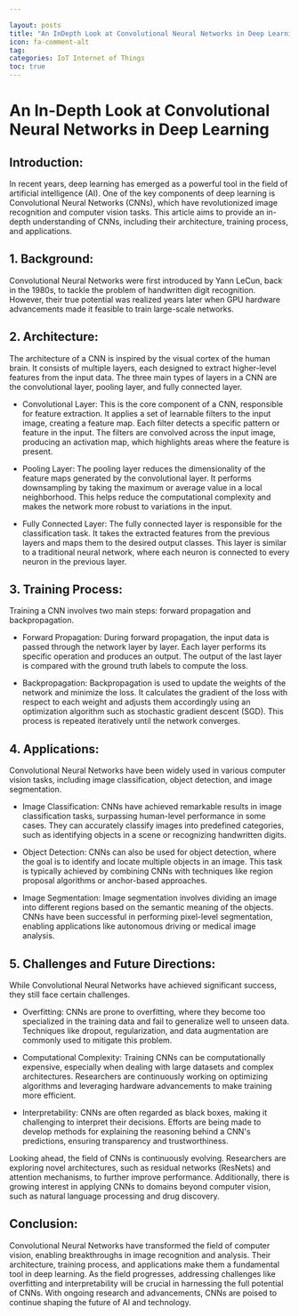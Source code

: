 ```yaml
---

layout: posts
title: "An InDepth Look at Convolutional Neural Networks in Deep Learning"
icon: fa-comment-alt
tag:      
categories: IoT Internet of Things
toc: true
---
```




# An In-Depth Look at Convolutional Neural Networks in Deep Learning

## Introduction:
In recent years, deep learning has emerged as a powerful tool in the field of artificial intelligence (AI). One of the key components of deep learning is Convolutional Neural Networks (CNNs), which have revolutionized image recognition and computer vision tasks. This article aims to provide an in-depth understanding of CNNs, including their architecture, training process, and applications.

## 1. Background:
Convolutional Neural Networks were first introduced by Yann LeCun, back in the 1980s, to tackle the problem of handwritten digit recognition. However, their true potential was realized years later when GPU hardware advancements made it feasible to train large-scale networks.

## 2. Architecture:
The architecture of a CNN is inspired by the visual cortex of the human brain. It consists of multiple layers, each designed to extract higher-level features from the input data. The three main types of layers in a CNN are the convolutional layer, pooling layer, and fully connected layer.

- Convolutional Layer: This is the core component of a CNN, responsible for feature extraction. It applies a set of learnable filters to the input image, creating a feature map. Each filter detects a specific pattern or feature in the input. The filters are convolved across the input image, producing an activation map, which highlights areas where the feature is present.

- Pooling Layer: The pooling layer reduces the dimensionality of the feature maps generated by the convolutional layer. It performs downsampling by taking the maximum or average value in a local neighborhood. This helps reduce the computational complexity and makes the network more robust to variations in the input.

- Fully Connected Layer: The fully connected layer is responsible for the classification task. It takes the extracted features from the previous layers and maps them to the desired output classes. This layer is similar to a traditional neural network, where each neuron is connected to every neuron in the previous layer.

## 3. Training Process:
Training a CNN involves two main steps: forward propagation and backpropagation.

- Forward Propagation: During forward propagation, the input data is passed through the network layer by layer. Each layer performs its specific operation and produces an output. The output of the last layer is compared with the ground truth labels to compute the loss.

- Backpropagation: Backpropagation is used to update the weights of the network and minimize the loss. It calculates the gradient of the loss with respect to each weight and adjusts them accordingly using an optimization algorithm such as stochastic gradient descent (SGD). This process is repeated iteratively until the network converges.

## 4. Applications:
Convolutional Neural Networks have been widely used in various computer vision tasks, including image classification, object detection, and image segmentation.

- Image Classification: CNNs have achieved remarkable results in image classification tasks, surpassing human-level performance in some cases. They can accurately classify images into predefined categories, such as identifying objects in a scene or recognizing handwritten digits.

- Object Detection: CNNs can also be used for object detection, where the goal is to identify and locate multiple objects in an image. This task is typically achieved by combining CNNs with techniques like region proposal algorithms or anchor-based approaches.

- Image Segmentation: Image segmentation involves dividing an image into different regions based on the semantic meaning of the objects. CNNs have been successful in performing pixel-level segmentation, enabling applications like autonomous driving or medical image analysis.

## 5. Challenges and Future Directions:
While Convolutional Neural Networks have achieved significant success, they still face certain challenges.

- Overfitting: CNNs are prone to overfitting, where they become too specialized in the training data and fail to generalize well to unseen data. Techniques like dropout, regularization, and data augmentation are commonly used to mitigate this problem.

- Computational Complexity: Training CNNs can be computationally expensive, especially when dealing with large datasets and complex architectures. Researchers are continuously working on optimizing algorithms and leveraging hardware advancements to make training more efficient.

- Interpretability: CNNs are often regarded as black boxes, making it challenging to interpret their decisions. Efforts are being made to develop methods for explaining the reasoning behind a CNN's predictions, ensuring transparency and trustworthiness.

Looking ahead, the field of CNNs is continuously evolving. Researchers are exploring novel architectures, such as residual networks (ResNets) and attention mechanisms, to further improve performance. Additionally, there is growing interest in applying CNNs to domains beyond computer vision, such as natural language processing and drug discovery.

## Conclusion:
Convolutional Neural Networks have transformed the field of computer vision, enabling breakthroughs in image recognition and analysis. Their architecture, training process, and applications make them a fundamental tool in deep learning. As the field progresses, addressing challenges like overfitting and interpretability will be crucial in harnessing the full potential of CNNs. With ongoing research and advancements, CNNs are poised to continue shaping the future of AI and technology.